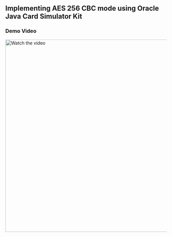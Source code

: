 ## Implementing AES 256 CBC mode using Oracle Java Card Simulator Kit 

### Demo Video

<a href="https://www.youtube.com/watch?v=9FHlXCXjnQk" target="_blank">
  <img src="https://img.youtube.com/vi/9FHlXCXjnQk/0.jpg" alt="Watch the video" width="600"/>
</a>

